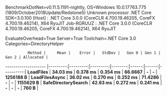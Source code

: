 
BenchmarkDotNet=v0.11.5.1191-nightly, OS=Windows 10.0.17763.775 (1809/October2018Update/Redstone5)
Unknown processor
.NET Core SDK=3.0.100
  [Host]     : .NET Core 3.0.0 (CoreCLR 4.700.19.46205, CoreFX 4.700.19.46214), X64 RyuJIT
  Job-RGRUUZ : .NET Core 3.0.0 (CoreCLR 4.700.19.46205, CoreFX 4.700.19.46214), X64 RyuJIT

EvaluateOverhead=True  Server=True  Toolchain=.NET Core 3.0  
Categories=DirectoryHelper  

              Method |     Mean |    Error |   StdDev |   Gen 0 | Gen 1 | Gen 2 | Allocated |
-------------------- |---------:|---------:|---------:|--------:|------:|------:|----------:|
           **LoadFiles** | **34.03 ms** | **0.378 ms** | **0.354 ms** | **66.6667** |     **-** |     **-** | **1256188 B** |
      **LoadFilesAsync** | **36.02 ms** | **0.270 ms** | **0.252 ms** | **71.4286** |     **-** |     **-** | **1155629 B** |
 **SafeDirectorySearch** | **42.63 ms** | **0.272 ms** | **0.241 ms** |       **-** |     **-** |     **-** |     **760 B** |
